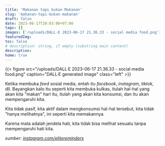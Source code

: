 ```yaml
---
title: 'Makanan tapi bukan Makanan'
slug: 'makanan-tapi-bukan-makanan'
draft: false
date: 2023-06-17T20:03:00+07:00
tags: []
images: ['/uploads/DALL·E 2023-06-17 21.36.33 - social media food.png']
featuredImg:
toc: false
# description: string, if empty (substring main content)
description:
home: true
---
```


<!--
What you listen to
What you look at
What you read
What you watch
What you talk about
All of this think about it as input
It's like food
That you're putting into your body, Right?
And so I ask people to imagine
Everytime you open your feed
Your feed meaning your feed wheter it on Facebook, Instagram, Twitter
Imagine then when you open your feed
It's like opening your fridge
That's what you're gonna eat that day
That's what you're in taking
And so that affects you
I need you understand that
You are not passive
Yo're not passively in taking
You're actively in taking those things
You're not just looking at it
I need you to understand
There's no such thing as "I'm just looking"
Whatever you look at
It's like you're swallowing it
It's like you're eating it
Because the eyes are a window to the heart
That's the way Allah designed it
You can't look at something without it affecting your heart
-->

{{< figure src="/uploads/DALL·E 2023-06-17 21.36.33 - social media food.png" caption="DALL·E generated image" class="left" >}}

Ketika membuka _feed_ sosial media, entah itu _facebook_, _instagram_, _tiktok_, dll.
Bayangkan kalo itu seperti kita membuka kulkas, itulah hal-hal yang akan kita "makan" hari itu, itulah yang akan kita konsumsi, dan itu akan mempengaruhi kita.

Kita tidak pasif, kita aktif dalam mengkonsumsi hal-hal tersebut, kita tidak "hanya melihatnya", ini seperti kita memakannya.

Karena mata adalah jendela hati, kita tidak bisa melihat sesuatu tanpa mempengaruhi hati kita.

_sumber: [instagram.com/elitereminders](https://www.instagram.com/reel/CsWVGbvtgKM/?igshid=MTBlZjE4YzMxOA==)_
